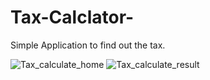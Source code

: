 # Tax-Calclator-
Simple Application to find out the tax.

![Tax_calculate_home](https://user-images.githubusercontent.com/67589194/86109632-37d06180-bae2-11ea-9dc4-223613eee7d4.PNG)
![Tax_calculate_result](https://user-images.githubusercontent.com/67589194/86109637-39018e80-bae2-11ea-99d3-adc6d8634f64.PNG)

